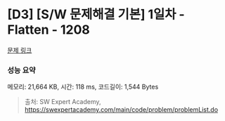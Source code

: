 # [D3] [S/W 문제해결 기본] 1일차 - Flatten - 1208 

[문제 링크](https://swexpertacademy.com/main/code/problem/problemDetail.do?contestProbId=AV139KOaABgCFAYh) 

### 성능 요약

메모리: 21,664 KB, 시간: 118 ms, 코드길이: 1,544 Bytes



> 출처: SW Expert Academy, https://swexpertacademy.com/main/code/problem/problemList.do
